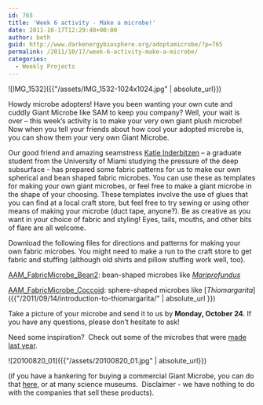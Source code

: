 ```yaml
---
id: 765
title: 'Week 6 activity - Make a microbe!'
date: 2011-10-17T12:29:40+00:00
author: beth
guid: http://www.darkenergybiosphere.org/adoptamicrobe/?p=765
permalink: /2011/10/17/week-6-activity-make-a-microbe/
categories:
  - Weekly Projects
---
```

![IMG_1532]({{"/assets/IMG_1532-1024x1024.jpg" | absolute_url}})

Howdy microbe adopters! Have you been wanting your own cute and cuddly Giant Microbe like SAM to keep you company? Well, your wait is over – this week’s activity is to make your very own giant plush microbe! Now when you tell your friends about how cool your adopted microbe is, you can show them your very own Giant Microbe.

Our good friend and amazing seamstress [Katie Inderbitzen](http://joidesresolution.org/blog/53) – a graduate student from the University of Miami studying the pressure of the deep subsurface - has prepared some fabric patterns for us to make our own spherical and bean shaped fabric microbes. You can use these as templates for making your own giant microbes, or feel free to make a giant microbe in the shape of your choosing. These templates involve the use of glues that you can find at a local craft store, but feel free to try sewing or using other means of making your microbe (duct tape, anyone?). Be as creative as you want in your choice of fabric and styling! Eyes, tails, mouths, and other bits of flare are all welcome.

Download the following files for directions and patterns for making your own fabric microbes. You might need to make a run to the craft store to get fabric and stuffing (although old shirts and pillow stuffing work well, too).

[AAM_FabricMicrobe_Bean2]({{"/assets/AAM_FabricMicrobe_Bean2.pdf"}}): bean-shaped microbes like [_Mariprofundus_](/adoptamicrobe/?p=228)

[AAM_FabricMicrobe_Coccoid]({{"/assets/AAM_FabricMicrobe_Coccoid.pdf"}}): sphere-shaped microbes like [_Thiomargarita_]({{"/2011/09/14/introduction-to-thiomargarita/" | absolute_url }})

Take a picture of your microbe and send it to us by **Monday, October 24**. If you have any questions, please don’t hesitate to ask!

Need some inspiration?  Check out some of the microbes that were [made last year](https://sites.google.com/site/adoptamicrobe/project-updates/giantmicrobes).

![20100820_01]({{"/assets/20100820_01.jpg" | absolute_url}})

(if you have a hankering for buying a commercial Giant Microbe, you can do that [here](http://www.giantmicrobes.com/us/main/giantmicrobes-originals/), or at many science museums.  Disclaimer - we have nothing to do with the companies that sell these products).
